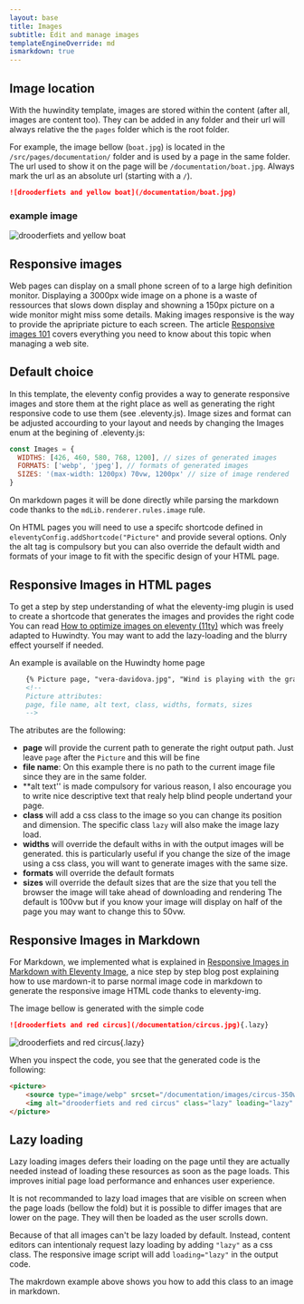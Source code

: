 ```yaml
---
layout: base
title: Images
subtitle: Edit and manage images
templateEngineOverride: md
ismarkdown: true
---
```

## Image location

With the huwindity template, images are stored within the content (after all, images are content too). They can be added in any folder and their url will always relative the the `pages` folder which is the root folder.

For example, the image bellow (`boat.jpg`) is located in the `/src/pages/documentation/` folder and is used by a page in the same folder. The url used to show it on the page will be `/documentation/boat.jpg`. Always mark the url as an absolute url (starting with a `/`).

```markdown
![drooderfiets and yellow boat](/documentation/boat.jpg)
```

### example image
![drooderfiets and yellow boat](/documentation/boat.jpg)


## Responsive images

Web pages can display on a small phone screen of to a large high definition monitor. Displaying a 3000px wide image on a phone is a waste of ressources that slows down display and showning a 150px picture on a wide monitor might miss some details. Making images responsive is the way to provide the apripriate picture to each screen.
The article [Responsive images 101](https://cloudfour.com/thinks/responsive-images-101-definitions/) covers everything you need to know about this topic when managing a web site.

## Default choice

In this template, the eleventy config provides a way to generate responsive images and store them at the right place as well as generating the right responsive code to use them (see .eleventy.js). Image sizes and format can be adjusted accourding to your layout and needs by changing the Images enum at the begining of .eleventy.js:

```js
const Images = {
  WIDTHS: [426, 460, 580, 768, 1200], // sizes of generated images
  FORMATS: ['webp', 'jpeg'], // formats of generated images
  SIZES: '(max-width: 1200px) 70vw, 1200px' // size of image rendered
}
```

On markdown pages it will be done directly while parsing the markdown code thanks to the `mdLib.renderer.rules.image` rule.

On HTML pages you will need to use a specifc shortcode defined in `eleventyConfig.addShortcode("Picture"` and provide several options. Only the alt tag is compulsory but you can also override the default width and formats of your image to fit with the specific design of your HTML page.

## Responsive Images in HTML pages

To get a step by step understanding of what the eleventy-img plugin is used to create a shortcode that generates the images and provides the right code You can read [How to optimize images on eleventy (11ty)](https://dev.to/22mahmoud/how-to-optimize-and-lazyload-images-on-eleventy-11ty-206h) which was freely adapted to Huwindty. You may want to add the lazy-loading and the blurry effect yourself if needed.

An example is available on the Huwindty home page
```html
    {% Picture page, "vera-davidova.jpg", "Wind is playing with the grass and they are dancing and enjoying the magical moment in their lives. Tinos, Greece", undefined, undefined, undefined, undefined %}
    <!-- 
    Picture attributes: 
    page, file name, alt text, class, widths, formats, sizes 
    -->
```
The atributes are the following:
- **page** will provide the current path to generate the right output path. Just leave `page` after the `Picture` and this will be fine
- **file name**: On this example there is no path to the current image file since they are in the same folder.
- **alt text'' is made compulsory for various reason, I also encourage you to write nice descriptive text that realy help blind people undertand your page.
- **class** will add a css class to the image so you can change its position and dimension. The specific class `lazy` will also make the image lazy load.
- **widths** will override the default withs in with the output images will be generated. this is particularly useful if you change the size of the image using a css class, you will want to generate images with the same size.
- **formats** will override the default formats
- **sizes** will override the default sizes that are the size that you tell the browser the image will take ahead of downloading and rendering The default is 100vw but if you know your image will display on half of the page you may want to change this to 50vw.

## Responsive Images in Markdown

For Markdown, we implemented what is explained in [Responsive Images in Markdown with Eleventy Image](https://tomichen.com/blog/posts/20220416-responsive-images-in-markdown-with-eleventy-image/), a nice step by step blog post explaining how to use mardown-it to parse normal image code in markdown to generate the responsive image HTML code thanks to eleventy-img.

The image bellow is generated with the simple code
```markdown
![drooderfiets and red circus](/documentation/circus.jpg){.lazy}
```
![drooderfiets and red circus](/documentation/circus.jpg){.lazy}

When you inspect the code, you see that the generated code is the following:

```html
<picture>
    <source type="image/webp" srcset="/documentation/images/circus-350w.webp 350w, /documentation/images/circus-700w.webp 700w, /documentation/images/circus-750w.webp 750w, /documentation/images/circus-1200w.webp 1200w, /documentation/images/circus-1500w.webp 1500w, /documentation/images/circus-2000w.webp 2000w" sizes="(max-width: 400px) 380px, (max-width: 470px) 450px, (max-width: 841px) 640px, (max-width: 1100px) 640px, 764px">
    <img alt="drooderfiets and red circus" class="lazy" loading="lazy" decoding="async" title="" src="/documentation/images/circus-350w.jpeg" width="2000" height="1500" srcset="/documentation/images/circus-350w.jpeg 350w, /documentation/images/circus-700w.jpeg 700w, /documentation/images/circus-750w.jpeg 750w, /documentation/images/circus-1200w.jpeg 1200w, /documentation/images/circus-1500w.jpeg 1500w, /documentation/images/circus-2000w.jpeg 2000w" sizes="(max-width: 400px) 380px, (max-width: 470px) 450px, (max-width: 841px) 640px, (max-width: 1100px) 640px, 764px">
</picture>
```
## Lazy loading

Lazy loading images defers their loading on the page until they are actually needed instead of loading these resources as soon as the page loads. This improves initial page load performance and enhances user experience.

It is not recommanded to lazy load images that are visible on screen when the page loads (bellow the fold) but it is possible to differ images that are lower on the page. They will then be loaded as the user scrolls down.

Because of that all images can't be lazy loaded by default. Instead, content editors can intentionaly request lazy loading by adding `"lazy"` as a css class. The responsive image script will add `loading="lazy"` in the output code.

The makrdown example above shows you how to add this class to an image in markdown.

